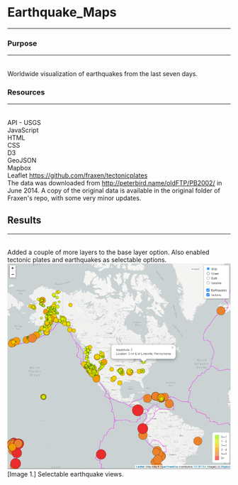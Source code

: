 # Earthquake_Maps
---

### Purpose  
--- 
###### 
Worldwide visualization of earthquakes from the last seven days.  

### Resources  
---  
######  
API - USGS  
JavaScript  
HTML  
CSS  
D3  
GeoJSON  
Mapbox  
Leaflet 
https://github.com/fraxen/tectonicplates  
   The data was downloaded from http://peterbird.name/oldFTP/PB2002/ in June 2014. A copy of the original data is available in the original folder of Fraxen's repo, with some very minor updates.

##  Results
---  

######
Added a couple of more layers to the base layer option.  Also enabled tectonic plates and earthquakes as selectable options.
![](tecMap.png)
[Image 1.] Selectable earthquake views.
